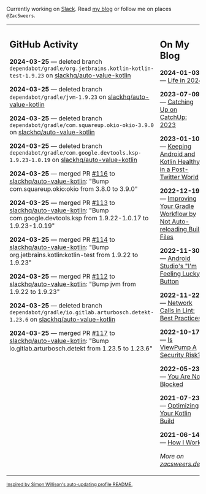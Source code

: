 Currently working on [Slack](https://slack.com/). Read [my blog](https://zacsweers.dev/) or follow me on places `@ZacSweers`.

<table><tr><td valign="top" width="60%">

## GitHub Activity
<!-- githubActivity starts -->
**2024-03-25** — deleted branch `dependabot/gradle/org.jetbrains.kotlin-kotlin-test-1.9.23` on [slackhq/auto-value-kotlin](https://github.com/slackhq/auto-value-kotlin)

**2024-03-25** — deleted branch `dependabot/gradle/jvm-1.9.23` on [slackhq/auto-value-kotlin](https://github.com/slackhq/auto-value-kotlin)

**2024-03-25** — deleted branch `dependabot/gradle/com.squareup.okio-okio-3.9.0` on [slackhq/auto-value-kotlin](https://github.com/slackhq/auto-value-kotlin)

**2024-03-25** — deleted branch `dependabot/gradle/com.google.devtools.ksp-1.9.23-1.0.19` on [slackhq/auto-value-kotlin](https://github.com/slackhq/auto-value-kotlin)

**2024-03-25** — merged PR [#116](https://github.com/slackhq/auto-value-kotlin/pull/116) to [slackhq/auto-value-kotlin](https://github.com/slackhq/auto-value-kotlin): "Bump com.squareup.okio:okio from 3.8.0 to 3.9.0"

**2024-03-25** — merged PR [#113](https://github.com/slackhq/auto-value-kotlin/pull/113) to [slackhq/auto-value-kotlin](https://github.com/slackhq/auto-value-kotlin): "Bump com.google.devtools.ksp from 1.9.22-1.0.17 to 1.9.23-1.0.19"

**2024-03-25** — merged PR [#114](https://github.com/slackhq/auto-value-kotlin/pull/114) to [slackhq/auto-value-kotlin](https://github.com/slackhq/auto-value-kotlin): "Bump org.jetbrains.kotlin:kotlin-test from 1.9.22 to 1.9.23"

**2024-03-25** — merged PR [#112](https://github.com/slackhq/auto-value-kotlin/pull/112) to [slackhq/auto-value-kotlin](https://github.com/slackhq/auto-value-kotlin): "Bump jvm from 1.9.22 to 1.9.23"

**2024-03-25** — deleted branch `dependabot/gradle/io.gitlab.arturbosch.detekt-1.23.6` on [slackhq/auto-value-kotlin](https://github.com/slackhq/auto-value-kotlin)

**2024-03-25** — merged PR [#117](https://github.com/slackhq/auto-value-kotlin/pull/117) to [slackhq/auto-value-kotlin](https://github.com/slackhq/auto-value-kotlin): "Bump io.gitlab.arturbosch.detekt from 1.23.5 to 1.23.6"
<!-- githubActivity ends -->
</td><td valign="top" width="40%">

## On My Blog
<!-- blog starts -->
**2024-01-03** — [Life in 2024](https://www.zacsweers.dev/life-in-2024/)

**2023-07-09** — [Catching Up on CatchUp: 2023](https://www.zacsweers.dev/catching-up-on-catchup-2023/)

**2023-01-10** — [Keeping Android and Kotlin Healthy in a Post-Twitter World](https://www.zacsweers.dev/keeping-android-healthy/)

**2022-12-19** — [Improving Your Gradle Workflow by Not Auto-reloading Build Files](https://www.zacsweers.dev/improving-your-workflow-by-not-auto-reloading-build-files/)

**2022-11-30** — [Android Studio's "I'm Feeling Lucky" Button](https://www.zacsweers.dev/android-studios-im-feeling-lucky-button/)

**2022-11-22** — [Network Calls in Lint: Best Practices](https://www.zacsweers.dev/network-calls-in-lint-best-practices/)

**2022-10-17** — [Is ViewPump A Security Risk?](https://www.zacsweers.dev/is-viewpump-a-security-risk/)

**2022-05-23** — [You Are Not Blocked](https://www.zacsweers.dev/you-are-not-blocked/)

**2021-07-23** — [Optimizing Your Kotlin Build](https://www.zacsweers.dev/optimizing-your-kotlin-build/)

**2021-06-14** — [How I Work](https://www.zacsweers.dev/how-i-work/)
<!-- blog ends -->
_More on [zacsweers.dev](https://zacsweers.dev/)_
</td></tr></table>

<sub><a href="https://simonwillison.net/2020/Jul/10/self-updating-profile-readme/">Inspired by Simon Willison's auto-updating profile README.</a></sub>